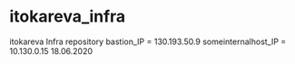 # itokareva_infra
itokareva Infra repository
bastion_IP = 130.193.50.9
someinternalhost_IP = 10.130.0.15
18.06.2020
